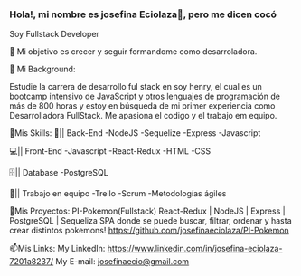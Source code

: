 ### Hola!, mi nombre es josefina Eciolaza👋, pero me dicen cocó
Soy Fullstack Developer

  🔭 Mi objetivo
 es crecer y seguir formandome como desarroladora.

 🌱 Mi Background:
 
Estudie la carrera de desarrollo ful stack en soy henry, el cual es un bootcamp intensivo de JavaScript y otros lenguajes de programación de más de 800 horas y estoy en búsqueda de mi primer experiencia como Desarrolladora FullStack.
Me apasiona el codigo y el trabajo em equipo.

📃Mis Skills:
🧩|| Back-End
-NodeJS
-Sequelize
-Express
-Javascript

💻|| Front-End
-Javascript
-React-Redux
-HTML
-CSS

🗄️|| Database
-PostgreSQL

🌱|| Trabajo en equipo
-Trello
-Scrum
-Metodologías ágiles

🚀Mis Proyectos:
PI-Pokemon(Fullstack)
React-Redux | NodeJS | Express | PostgreSQL | Sequeliza
SPA donde se puede buscar, filtrar, ordenar y hasta crear distintos pokemons!
https://github.com/josefinaeciolaza/PI-Pokemon

📫Mis Links:
My LinkedIn: https://www.linkedin.com/in/josefina-eciolaza-7201a8237/
My E-mail: josefinaecio@gmail.com
